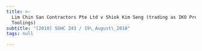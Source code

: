 ```yaml
---
title: >-
  Lim Chin San Contractors Pte Ltd v Shiok Kim Seng (trading as IKO Precision
  Toolings)
subtitle: "[2010] SGHC 243 / 19\_August\_2010"
tags: null

---
```


